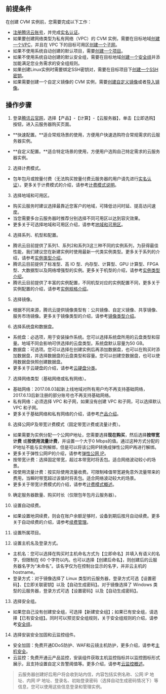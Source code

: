 ## 前提条件
在创建 CVM 实例前，您需要完成以下工作：

- [注册腾讯云账号](https://cloud.tencent.com/document/product/378/9603)，并完成[实名认证](https://cloud.tencent.com/document/product/378/3629)。
- 如果要创建网络类型为私有网络（VPC）的 CVM 实例，需要在目标地域[创建一个VPC](https://cloud.tencent.com/document/product/215/8113)，并且在 VPC 下的目标可用区[创建一个子网](https://cloud.tencent.com/document/product/215/8114)。
- 如果不使用系统自动创建的默认项目，需要[创建一个项目](https://cloud.tencent.com/document/product/378/8192)。
- 如果不使用系统自动创建的默认安全组，需要在目标地域[创建一个安全组](https://cloud.tencent.com/document/product/213/12450)并添加能满足您业务需求的安全组规则。
- 如果创建Linux实例时需要绑定SSH密钥对，需要在目标项目下[创建一个SSH密钥](https://cloud.tencent.com/document/product/213/516)。
- 如果需要创建一个自定义镜像的 CVM 实例，需要[创建自定义镜像](https://cloud.tencent.com/document/product/213/4942)或者[导入镜像](https://cloud.tencent.com/document/product/213/4945)。



## 操作步骤
1) 登录[腾讯云官网](https://cloud.tencent.com)，选择【产品】-【计算】-【云服务器】，单击【立即选购】按钮，进入云服务器购买页面。

- **快速配置。**适合常规场景的使用，方便用户快速选购符合常规需求的云服务器实例。

- **自定义配置。**适合特定场景的使用，方便用户选购自己特定需求的云服务器实例。

2) 选择计费模式。

- 包年包月或按量付费（无法购买按量付费云服务器的用户请先进行[实名认证](https://cloud.tencent.com/document/product/378/3629)）。更多关于计费模式的介绍，请参考[计费模式说明](https://cloud.tencent.com/document/product/213/2180)。

3) 选择地域和可用区。

- 购买云服务时建议选择最靠近您客户的地域，可降低访问时延、提高访问速度。
- 当您需要多台云服务器时推荐分别选择不同可用区以达到容灾效果。
- 更多关于可选择地域和可用区介绍，请参考[地域和可用区](https://cloud.tencent.com/document/product/213/6091)。

4) 选择系列、机型和配置。

- 腾讯云目前提供了系列1、系列2和系列3这三种不同的实例系列，为获得最佳性能，我们建议您在新建实例时使用最新一代类实例类型。更多关于系列的介绍，请参考[实例类型介绍](https://cloud.tencent.com/document/product/213/7153)。
- 腾讯云目前提供了标准型、高 IO 型、内存型、计算型、GPU 计算型、FPGA 型、大数据型以及网络增强型的实例。更多关于机型的介绍，请参考[实例类型介绍](https://cloud.tencent.com/document/product/213/7153)。
- 腾讯云目前提供了丰富的实例配置，不同机型对应的实例配置不同，更多关于实例配置的介绍，请参考[实例规格介绍](https://cloud.tencent.com/document/product/213/11518)。

5) 选择镜像。

- 根据不同来源，腾讯云提供镜像类型有：公共镜像、自定义镜像、共享镜像、服务市场镜像。更多关于镜像类型的介绍，请参考[镜像类型介绍](https://cloud.tencent.com/document/product/213/4941)。

6) 选择系统盘和数据盘。

- 系统盘：必选项，用于安装操作系统。您可以选择系统盘所用的云盘类型和容量。地域不同会影响可供选择的云盘类型。系统盘默认容量为50 GB。
- 数据盘：可选项。您可以选择在创建实例后再添加数据盘，也可以在购买时添加数据盘，并选择数据盘的云盘类型和容量。您可以创建空数据盘，也可以使用数据盘快照创建数据盘。
- 更多关于云硬盘的介绍，请参考[云硬盘分类](https://cloud.tencent.com/document/product/362/2353)。

7) 选择网络类型（基础网络或私有网络）。

- 基础网络：2017.08.03起新上线地域对所有用户均不再支持基础网络，2017.6.13后新注册的部分账号也不再支持基础网络。
- 私有网络：必须选择 VPC 和子网，如果没有创建 VPC 和子网，可以选择默认 VPC 和子网。
- 更多关于基础网络和私有网络的介绍，请参考[产品介绍](https://cloud.tencent.com/document/product/215/535)。


8) 选择公网IP及带宽计费模式（固定带宽计费或流量计费）。

- 如果需要为实例分配一个公网IP地址，您需要选择**现在购买**，然后选择**按带宽计费** 或**按使用流量计费**，并设置一个大于0 Mbps的值。通过这种方式分配的IP地址不能与实例解绑，但是可以将该公网IP转换成弹性公网IP再进行解绑。
- 更多关于弹性公网IP的介绍，请参考[弹性公网 IP](https://cloud.tencent.com/document/product/213/5733)。
- 按带宽计费：选择固定带宽，超过本带宽时将丢包。适合网络波动较小的场景。
- 按使用流量计费：按实际使用流量收费。可限制峰值带宽避免意外流量带来的费用，当瞬时带宽超过该值时将丢包。适合网络波动较大的场景。
- 更多关于带宽计费模式的介绍，请参考[计费模式概述](https://cloud.tencent.com/document/product/213/10578)。


9) 确定服务器数量、购买时长（仅限包年包月云服务器）。

10) 设置自动续费。

- 如果设置地洞续费，则会在账户余额足够时，设备到期后按月自动续费。更多关于自动续费的介绍，请参考[续费管理](https://cloud.tencent.com/document/product/555/7454)。

11) 设置所属项目。

12) 设置主机名及登录方式。

- 主机名：您可以选择在购买时主机命名方式为【立即命名】并填入有语义的名字，但限制在 60 个字符以内。也可以选择【创建后命名】，则创建后的云服务器名字为“未命名”。该名字仅为在控制台显示的名字，并非云主机的hostname。
- 登录方式：对于镜像选择了 Linux 类型的云服务器，登录方式可选【设置密码】、【立即关联密钥】以及【自动生成密码】。对于镜像选择了 Windows 类型的云服务器，登录方式可选【设置密码】以及【自动生成密码】。

13) 选择安全组。

- 如果您自己没有创建安全组，可选择【新建安全组】；如果已有安全组，请选择【已有安全组】。同时可以预览安全组规则，关于安全组规则的介绍，请参考[安全组](https://cloud.tencent.com/document/product/213/5221)。

14) 选择安装安全加固和云监控组件。

- 安全加固：免费开通DDoS防护、WAF和云镜主机防护，更多介绍，请参考[主机安全](https://cloud.tencent.com/document/product/296/2221)。
- 云监控：免费开通云产品监控，安装组件获取主机监控指标并以监控图标形式展示，且支持设置自定义告警阈值等。更多介绍，请参考[云监控概述](https://cloud.tencent.com/document/product/248/13466)。

>云服务器创建好后用户将会收到站内信，内容包括实例名称、公网 IP 地址、内网 IP 地址、登录名、初始登录密码（选择自动生成密码情况下）等信息，您可以使用这些信息登录和管理实例。



